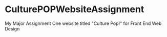 # CulturePOPWebsiteAssignment
My Major Assignment One website titled "Culture Pop!" for Front End Web Design
